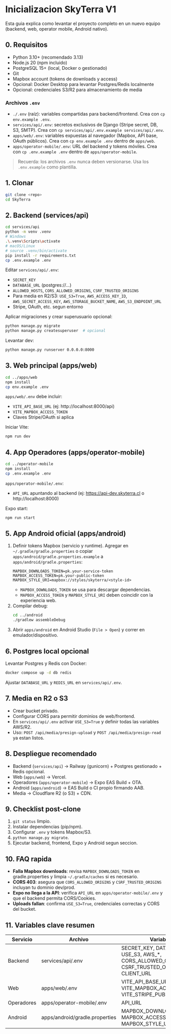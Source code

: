 # Inicializacion SkyTerra V1

Esta guia explica como levantar el proyecto completo en un nuevo equipo (backend, web, operator mobile, Android nativo).

## 0. Requisitos
- Python 3.10+ (recomendado 3.13)
- Node.js 20 (npm incluido)
- PostgreSQL 15+ (local, Docker o gestionado)
- Git
- Mapbox account (tokens de downloads y access)
- Opcional: Docker Desktop para levantar Postgres/Redis localmente
- Opcional: credenciales S3/R2 para almacenamiento de media

### Archivos `.env`
- `./.env` (raíz): variables compartidas para backend/frontend. Crea con `cp env.example .env`.
- `services/api/.env`: secretos exclusivos de Django (Stripe secret, DB, S3, SMTP). Crea con `cp services/api/.env.example services/api/.env`.
- `apps/web/.env`: variables expuestas al navegador (Mapbox, API base, OAuth públicos). Crea con `cp env.example .env` dentro de `apps/web`.
- `apps/operator-mobile/.env`: URL del backend y tokens móviles. Crea con `cp .env.example .env` dentro de `apps/operator-mobile`.

> Recuerda: los archivos `.env` nunca deben versionarse. Usa los `.env.example` como plantilla.

## 1. Clonar
```bash
git clone <repo>
cd SkyTerra
```

## 2. Backend (services/api)
```bash
cd services/api
python -m venv .venv
# Windows
.\.venv\Scripts\activate
# macOS/Linux
# source .venv/bin/activate
pip install -r requirements.txt
cp .env.example .env
```
Editar `services/api/.env`:
- `SECRET_KEY`
- `DATABASE_URL` (postgres://...)
- `ALLOWED_HOSTS`, `CORS_ALLOWED_ORIGINS`, `CSRF_TRUSTED_ORIGINS`
- Para media en R2/S3: `USE_S3=True`, `AWS_ACCESS_KEY_ID`, `AWS_SECRET_ACCESS_KEY`, `AWS_STORAGE_BUCKET_NAME`, `AWS_S3_ENDPOINT_URL`
- Stripe, OAuth, etc. segun entorno

Aplicar migraciones y crear superusuario opcional:
```bash
python manage.py migrate
python manage.py createsuperuser  # opcional
```
Levantar dev:
```bash
python manage.py runserver 0.0.0.0:8000
```

## 3. Web principal (apps/web)
```bash
cd ../apps/web
npm install
cp env.example .env
```
`apps/web/.env` debe incluir:
- `VITE_API_BASE_URL` (ej: http://localhost:8000/api)
- `VITE_MAPBOX_ACCESS_TOKEN`
- Claves Stripe/OAuth si aplica

Iniciar Vite:
```bash
npm run dev
```

## 4. App Operadores (apps/operator-mobile)
```bash
cd ../operator-mobile
npm install
cp .env.example .env
```
`apps/operator-mobile/.env`:
- `API_URL` apuntando al backend (ej: https://api-dev.skyterra.cl o http://localhost:8000)

Expo start:
```bash
npm run start
```

## 5. App Android oficial (apps/android)
1. Definir tokens Mapbox (servicio y runtime). Agregar en `~/.gradle/gradle.properties` o copiar `apps/android/gradle.properties.example` a `apps/android/gradle.properties`:
   ```
   MAPBOX_DOWNLOADS_TOKEN=pk.your-service-token
   MAPBOX_ACCESS_TOKEN=pk.your-public-token
   MAPBOX_STYLE_URI=mapbox://styles/skyterra/<style-id>
   ```
   - `MAPBOX_DOWNLOADS_TOKEN` se usa para descargar dependencias.
   - `MAPBOX_ACCESS_TOKEN` y `MAPBOX_STYLE_URI` deben coincidir con la experiencia web.
2. Compilar debug:
   ```bash
   cd ../android
   ./gradlew assembleDebug
   ```
3. Abrir `apps/android` en Android Studio (`File > Open`) y correr en emulador/dispositivo.

## 6. Postgres local opcional
Levantar Postgres y Redis con Docker:
```bash
docker compose up -d db redis
```
Ajustar `DATABASE_URL` y `REDIS_URL` en `services/api/.env`.

## 7. Media en R2 o S3
- Crear bucket privado.
- Configurar CORS para permitir dominios de web/frontend.
- En `services/api/.env` activar `USE_S3=True` y definir todas las variables AWS/R2.
- Uso: `POST /api/media/presign-upload` y `POST /api/media/presign-read` ya estan listos.

## 8. Despliegue recomendado
- Backend (`services/api`) -> Railway (gunicorn) + Postgres gestionado + Redis opcional.
- Web (`apps/web`) -> Vercel.
- Operadores (`apps/operator-mobile`) -> Expo EAS Build + OTA.
- Android (`apps/android`) -> EAS Build o CI propio firmando AAB.
- Media -> Cloudflare R2 (o S3) + CDN.

## 9. Checklist post-clone
1. `git status` limpio.
2. Instalar dependencias (pip/npm).
3. Configurar `.env` y tokens Mapbox/S3.
4. `python manage.py migrate`.
5. Ejecutar backend, frontend, Expo y Android segun seccion.

## 10. FAQ rapida
- **Falla Mapbox downloads**: revisa `MAPBOX_DOWNLOADS_TOKEN` en gradle.properties y limpia `~/.gradle/caches` si es necesario.
- **CORS 403**: asegura que `CORS_ALLOWED_ORIGINS` y `CSRF_TRUSTED_ORIGINS` incluyan tu dominio dev/prod.
- **Expo no llega a la API**: verifica `API_URL` en `apps/operator-mobile/.env` y que el backend permita CORS/Cookies.
- **Uploads fallan**: confirma `USE_S3=True`, credenciales correctas y CORS del bucket.

## 11. Variables clave resumen

| Servicio | Archivo | Variables |
|----------|---------|-----------|
| Backend | services/api/.env | SECRET_KEY, DATABASE_URL, USE_S3, AWS_*, CORS_ALLOWED_ORIGINS, CSRF_TRUSTED_ORIGINS, CLIENT_URL |
| Web | apps/web/.env | VITE_API_BASE_URL, VITE_MAPBOX_ACCESS_TOKEN, VITE_STRIPE_PUBLISHABLE_KEY |
| Operadores | apps/operator-mobile/.env | API_URL |
| Android | apps/android/gradle.properties | MAPBOX_DOWNLOADS_TOKEN, MAPBOX_ACCESS_TOKEN, MAPBOX_STYLE_URI |
